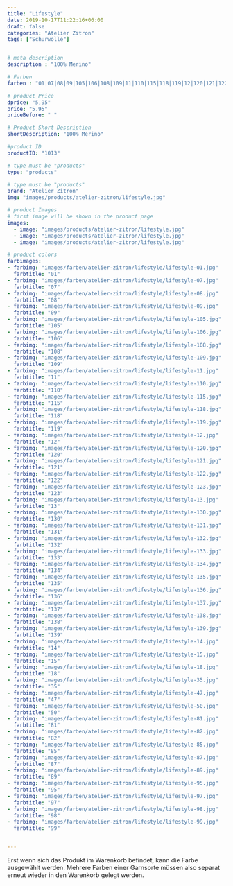```yaml
---
title: "Lifestyle"
date: 2019-10-17T11:22:16+06:00
draft: false
categories: "Atelier Zitron"
tags: ["Schurwolle"]	


# meta description
description : "100% Merino"

# Farben
farben : "01|07|08|09|105|106|108|109|11|110|115|118|119|12|120|121|122|123|13|130|131|132|133|134|135|136|137|138|139|14|15|18|35|47|50|81|82|85|87|89|95|97|98|99"

# product Price
dprice: "5,95"
price: "5.95"
priceBefore: " "

# Product Short Description
shortDescription: "100% Merino"

#product ID
productID: "1013"

# type must be "products"
type: "products"

# type must be "products"
brand: "Atelier Zitron"
img: "images/products/atelier-zitron/lifestyle.jpg"   

# product Images
# first image will be shown in the product page
images:
  - image: "images/products/atelier-zitron/lifestyle.jpg"
  - image: "images/products/atelier-zitron/lifestyle.jpg"
  - image: "images/products/atelier-zitron/lifestyle.jpg"

# product colors
farbimages:
- farbimg: "images/farben/atelier-zitron/lifestyle/lifestyle-01.jpg"	
  farbtitle: "01"
- farbimg: "images/farben/atelier-zitron/lifestyle/lifestyle-07.jpg"	
  farbtitle: "07"
- farbimg: "images/farben/atelier-zitron/lifestyle/lifestyle-08.jpg"	
  farbtitle: "08"
- farbimg: "images/farben/atelier-zitron/lifestyle/lifestyle-09.jpg"	
  farbtitle: "09"
- farbimg: "images/farben/atelier-zitron/lifestyle/lifestyle-105.jpg"	
  farbtitle: "105"
- farbimg: "images/farben/atelier-zitron/lifestyle/lifestyle-106.jpg"	
  farbtitle: "106"
- farbimg: "images/farben/atelier-zitron/lifestyle/lifestyle-108.jpg"	
  farbtitle: "108"
- farbimg: "images/farben/atelier-zitron/lifestyle/lifestyle-109.jpg"	
  farbtitle: "109"
- farbimg: "images/farben/atelier-zitron/lifestyle/lifestyle-11.jpg"	
  farbtitle: "11"
- farbimg: "images/farben/atelier-zitron/lifestyle/lifestyle-110.jpg"	
  farbtitle: "110"
- farbimg: "images/farben/atelier-zitron/lifestyle/lifestyle-115.jpg"	
  farbtitle: "115"
- farbimg: "images/farben/atelier-zitron/lifestyle/lifestyle-118.jpg"	
  farbtitle: "118"
- farbimg: "images/farben/atelier-zitron/lifestyle/lifestyle-119.jpg"	
  farbtitle: "119"
- farbimg: "images/farben/atelier-zitron/lifestyle/lifestyle-12.jpg"	
  farbtitle: "12"
- farbimg: "images/farben/atelier-zitron/lifestyle/lifestyle-120.jpg"	
  farbtitle: "120"
- farbimg: "images/farben/atelier-zitron/lifestyle/lifestyle-121.jpg"	
  farbtitle: "121"
- farbimg: "images/farben/atelier-zitron/lifestyle/lifestyle-122.jpg"	
  farbtitle: "122"
- farbimg: "images/farben/atelier-zitron/lifestyle/lifestyle-123.jpg"	
  farbtitle: "123"
- farbimg: "images/farben/atelier-zitron/lifestyle/lifestyle-13.jpg"	
  farbtitle: "13"
- farbimg: "images/farben/atelier-zitron/lifestyle/lifestyle-130.jpg"	
  farbtitle: "130"
- farbimg: "images/farben/atelier-zitron/lifestyle/lifestyle-131.jpg"	
  farbtitle: "131"
- farbimg: "images/farben/atelier-zitron/lifestyle/lifestyle-132.jpg"	
  farbtitle: "132"
- farbimg: "images/farben/atelier-zitron/lifestyle/lifestyle-133.jpg"	
  farbtitle: "133"
- farbimg: "images/farben/atelier-zitron/lifestyle/lifestyle-134.jpg"	
  farbtitle: "134"
- farbimg: "images/farben/atelier-zitron/lifestyle/lifestyle-135.jpg"	
  farbtitle: "135"
- farbimg: "images/farben/atelier-zitron/lifestyle/lifestyle-136.jpg"	
  farbtitle: "136"
- farbimg: "images/farben/atelier-zitron/lifestyle/lifestyle-137.jpg"	
  farbtitle: "137"
- farbimg: "images/farben/atelier-zitron/lifestyle/lifestyle-138.jpg"	
  farbtitle: "138"
- farbimg: "images/farben/atelier-zitron/lifestyle/lifestyle-139.jpg"	
  farbtitle: "139"
- farbimg: "images/farben/atelier-zitron/lifestyle/lifestyle-14.jpg"	
  farbtitle: "14"
- farbimg: "images/farben/atelier-zitron/lifestyle/lifestyle-15.jpg"	
  farbtitle: "15"
- farbimg: "images/farben/atelier-zitron/lifestyle/lifestyle-18.jpg"	
  farbtitle: "18"
- farbimg: "images/farben/atelier-zitron/lifestyle/lifestyle-35.jpg"	
  farbtitle: "35"
- farbimg: "images/farben/atelier-zitron/lifestyle/lifestyle-47.jpg"	
  farbtitle: "47"
- farbimg: "images/farben/atelier-zitron/lifestyle/lifestyle-50.jpg"	
  farbtitle: "50"
- farbimg: "images/farben/atelier-zitron/lifestyle/lifestyle-81.jpg"	
  farbtitle: "81"
- farbimg: "images/farben/atelier-zitron/lifestyle/lifestyle-82.jpg"	
  farbtitle: "82"
- farbimg: "images/farben/atelier-zitron/lifestyle/lifestyle-85.jpg"	
  farbtitle: "85"
- farbimg: "images/farben/atelier-zitron/lifestyle/lifestyle-87.jpg"	
  farbtitle: "87"
- farbimg: "images/farben/atelier-zitron/lifestyle/lifestyle-89.jpg"	
  farbtitle: "89"
- farbimg: "images/farben/atelier-zitron/lifestyle/lifestyle-95.jpg"	
  farbtitle: "95"
- farbimg: "images/farben/atelier-zitron/lifestyle/lifestyle-97.jpg"	
  farbtitle: "97"
- farbimg: "images/farben/atelier-zitron/lifestyle/lifestyle-98.jpg"	
  farbtitle: "98"
- farbimg: "images/farben/atelier-zitron/lifestyle/lifestyle-99.jpg"	
  farbtitle: "99"


---
```


Erst wenn sich das Produkt im Warenkorb befindet, kann die Farbe ausgewählt werden.
Mehrere Farben einer Garnsorte müssen also separat erneut wieder in den Warenkorb gelegt werden.
